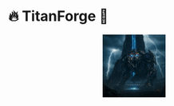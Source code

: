 # 🔥 TitanForge 🔧
<p align="center">
    <img src="assets/TitanForge.jpeg" alt="Project Image" width="25%">
</p>
